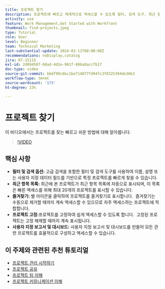 ```yaml
---
title: 프로젝트 찾기
description: 프로젝트에 빠르고 체계적으로 액세스할 수 있도록 필터, 검색 도구, 최근 항목 목록, 즐겨찾기, 고정된 프로젝트 및 사용자 지정 보고서 또는 대시보드를 사용하여 프로젝트 관리를 간소화합니다.
activity: use
feature: Work Management,Get Started with Workfront
thumbnail: find-projects.jpeg
type: Tutorial
role: User
level: Beginner
team: Technical Marketing
last-substantial-update: 2024-03-11T00:00:00Z
recommendations: noDisplay,catalog
jira: KT-15115
exl-id: 2d894587-60ad-4d1e-961f-886a8accfb17
doc-type: video
source-git-commit: bbdf99c6bc1be714077fd94fc3f8325394de36b3
workflow-type: tm+mt
source-wordcount: '173'
ht-degree: 23%

---
```


# 프로젝트 찾기

이 비디오에서는 프로젝트를 찾는 빠르고 쉬운 방법에 대해 알아봅니다.

>[!VIDEO](https://video.tv.adobe.com/v/3427788/?quality=12&learn=on&enablevpops=1)

## 핵심 사항

* **필터 및 검색 옵션:** 고급 검색을 포함한 필터 및 검색 도구를 사용하여 이름, 설명 또는 사용자 지정 데이터 필드를 기반으로 특정 프로젝트를 빠르게 찾을 수 있습니다. &#x200B;
* **최근 항목 목록:** 최근에 본 프로젝트가 최근 항목 목록에 자동으로 표시되며, 이 목록은 빠른 액세스를 위해 최대 20개의 프로젝트를 표시할 수 있습니다. &#x200B;
* **즐겨찾기:** 별 아이콘을 클릭하여 프로젝트를 즐겨찾기로 표시합니다. &#x200B; 즐겨찾기는 수동으로 제거할 때까지 계속 액세스할 수 있으므로 자주 액세스하는 프로젝트에 적합합니다. &#x200B;
* **프로젝트 고정:**&#x200B;프로젝트를 고정하여 쉽게 액세스할 수 있도록 합니다. &#x200B; 고정된 프로젝트는 고정 해제할 때까지 계속 표시됩니다.
* **사용자 지정 보고서 및 대시보드:** 사용자 지정 보고서 및 대시보드를 만들어 모든 관련 프로젝트를 효율적으로 구성하고 액세스할 수 있습니다. &#x200B;


## 이 주제와 관련된 추천 튜토리얼

* [프로젝트 관리 시작하기](/help/manage-work/projects/getting-started-manage-a-project.md)
* [프로젝트 공유](/help/manage-work/projects/share-a-project.md)
* [프로젝트 팀 이해](/help/manage-work/projects/understand-the-project-team.md)
* [프로젝트 커뮤니케이션 이해](/help/manage-work/projects/understand-project-communication.md)
